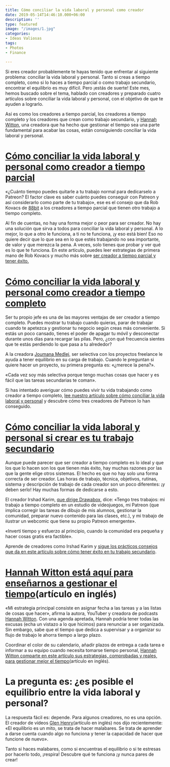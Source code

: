 ```yaml
---
title: Cómo conciliar la vida laboral y personal como creador
date: 2019-05-14T14:46:10.000+06:00
description: ''
type: featured
image: "/images/1.jpg"
categories:
- Ideas Valiosas
tags:
- Photos
- Finance

---
```

Si eres creador probablemente te hayas tenido que enfrentar al siguiente problema: conciliar la vida laboral y personal. Tanto si creas a tiempo completo, como si lo haces a tiempo parcial o como trabajo secundario, encontrar el equilibrio es muy difícil. Pero ¡estás de suerte! Este mes, hemos buscado sobre el tema, hablado con creadores y preparado cuatro artículos sobre conciliar la vida laboral y personal, con el objetivo de que te ayuden a lograrlo.

Así es como los creadores a tiempo parcial, los creadores a tiempo completo y los creadores que crean como trabajo secundario, y [Hannah Witton](https://www.patreon.com/hannahwitton), una creadora que ha hecho que gestionar el tiempo sea una parte fundamental para acabar las cosas, están consiguiendo conciliar la vida laboral y personal.

# [**Cómo conciliar la vida laboral y personal como creador a tiempo parcial**](https://blog.patreon.com/es/como-conciliar-vida-laboral-y-personal-creador-a-tiempo-parcial)

«¿Cuánto tiempo puedes quitarle a tu trabajo normal para dedicarselo a Patreon? El factor clave es saber cuánto puedes conseguir con Patreon y así considerarlo como parte de tu trabajo», ese es el consejo que da Rob Kovacs de [88bit](https://www.patreon.com/88bit) a los creadores a tiempo parcial que tienen otro trabajo a tiempo completo.

Al fin de cuentas, no hay una forma mejor o peor para ser creador. No hay una solución que sirva a todos para conciliar la vida laboral y personal. A lo mejor, lo que a otro le funciona, a ti no te funciona, ¡y eso está bien! Eso no quiere decir que lo que sea en lo que estés trabajando no sea importante, de valor y que merezca la pena. A veces, solo tienes que probar y ver qué es lo que te funciona. En este artículo, puedes leer estrategias de primera mano de Rob Kovacs y mucho más sobre [ser creador a tiempo parcial y tener éxito.](https://blog.patreon.com/es/como-conciliar-vida-laboral-y-personal-creador-a-tiempo-parcial)

# [**Cómo conciliar la vida laboral y personal como creador a tiempo completo**](https://blog.patreon.com/es/equilibrio-vital-creadores-tiempo-completo)

Ser tu propio jefe es una de las mayores ventajas de ser creador a tiempo completo. Puedes mostrar tu trabajo cuando quieras, parar de trabajar cuando te apetezca y gestionar tu negocio según creas más conveniente. Si estás un poco cansado, tienes el poder de apagar tu móvil y desconectar durante unos días para recargar las pilas. Pero, ¿con qué frecuencia sientes que te estás perdiendo lo que pasa a tu alrededor?

A la creadora [Joumana Medlej](https://www.patreon.com/majnouna), ser selectiva con los proyectos freelance le ayuda a tener equilibrio en su carga de trabajo. Cuando le preguntan si quiere hacer un proyecto, su primera pregunta es: «¿merece la pena?».

«Cada vez soy más selectiva porque tengo muchas cosas que hacer y es fácil que las tareas secundarias te coman».

Si has intentado averiguar cómo puedes vivir tu vida trabajando como creador a tiempo completo, [lee nuestro artículo sobre cómo conciliar la vida laboral y personal](https://blog.patreon.com/es/equilibrio-vital-creadores-tiempo-completo) y descubre cómo tres creadores de Patreon lo han conseguido.

# [**Cómo conciliar la vida laboral y personal si crear es tu trabajo secundario**](https://blog.patreon.com/es/como-conciliar-vida-laboral-y-personal-crear-trabajo-secundario)

Aunque puede parecer que ser creador a tiempo completo es lo ideal y que los que lo hacen son los que tienen más éxito, hay muchas razones por las que la gente elige otros sistemas. El hecho es que no hay solo una forma correcta de ser creador. Las horas de trabajo, técnica, objetivos, rutinas, sistema y descripción de trabajo de cada creador son un poco diferentes: ¡y deben serlo! Hay muchas formas de dedicarse a esto.

El creador Irshad Karim, [que dirige Drawabox](https://www.patreon.com/uncomfortable), dice: «Tengo tres trabajos: mi trabajo a tiempo completo en un estudio de videojuegos, mi Patreon (que implica corregir las tareas de dibujo de mis alumnos, gestionar la comunidad, preparar nuevo contenido para las clases, etc.), y mi trabajo de ilustrar un webcomic que tiene su propio Patreon emergente».

«Invertí tiempo y esfuerzo al principio, cuando la comunidad era pequeña y hacer cosas gratis era factible».

Aprende de creadores como Irshad Karim y [sigue los prácticos consejos que da en este artículo sobre cómo tener éxito en tu trabajo secundario](https://blog.patreon.com/es/como-conciliar-vida-laboral-y-personal-crear-trabajo-secundario).

# [**Hannah Witton está aquí para enseñarnos a gestionar el tiempo**](https://blog.patreon.com/hannah-witton)(artículo en inglés)

«Mi estrategia principal consiste en asignar fecha a las tareas y a las listas de cosas que hacer», afirma la autora, YouTuber y creadora de podcasts [Hannah Witton](https://www.patreon.com/hannahwitton). Con una agenda apretada, Hannah podría tener todas las excusas (echa un vistazo a lo que hicimos) para renunciar a ser organizada. Sin embargo, sabe que el tiempo que dedica a supervisar y a organizar su flujo de trabajo le ahorra tiempo a largo plazo.

Coordinar el color de su calendario, añadir plazos de entrega a cada tarea e informar a su equipo cuando necesita tomarse tiempo personal, [Hannah Witton comparte en este artículo sus estrategias, comprobadas y reales, para gestionar mejor el tiempo](https://blog.patreon.com/hannah-witton)(artículo en inglés).

# La pregunta es: ¿es posible el equilibrio entre la vida laboral y personal?

La respuesta fácil es: depende. Para algunos creadores, no es una opción. El creador de vídeos [Glen Henry](https://blog.patreon.com/beleaf-in-fatherhood)(artículo en inglés) nos dijo recientemente: «El equilibrio es un mito, se trata de hacer malabares. Se trata de aprender a darse cuenta cuando algo no funciona y tener la capacidad de hacer que funcione de nuevo».

Tanto si haces malabares, como si encuentras el equilibrio o si te estresas por hacerlo todo, ¡respira! Descubre qué te funciona ¡y nunca pares de crear!